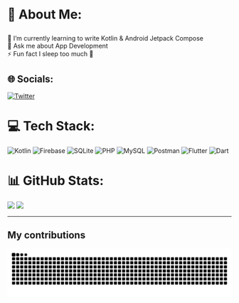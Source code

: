 # 💫 About Me: <p align="end">
</p>
🌱 I’m currently learning to write Kotlin & Android Jetpack Compose <br>💬 Ask me about App Development<br>⚡ Fun fact I sleep too much 🥱


## 🌐 Socials:
[![Twitter](https://img.shields.io/badge/Twitter-%231DA1F2.svg?logo=Twitter&logoColor=white)](https://twitter.com/sohailxdev) 

# 💻 Tech Stack:
![Kotlin](https://img.shields.io/badge/kotlin-%237F52FF.svg?style=for-the-badge&logo=kotlin&logoColor=white) ![Firebase](https://img.shields.io/badge/Firebase-039BE5?style=for-the-badge&logo=Firebase&logoColor=white) ![SQLite](https://img.shields.io/badge/sqlite-%2307405e.svg?style=for-the-badge&logo=sqlite&logoColor=white) ![PHP](https://img.shields.io/badge/php-%23777BB4.svg?style=for-the-badge&logo=php&logoColor=white) ![MySQL](https://img.shields.io/badge/mysql-%2300000f.svg?style=for-the-badge&logo=mysql&logoColor=white) ![Postman](https://img.shields.io/badge/Postman-FF6C37?style=for-the-badge&logo=postman&logoColor=white) ![Flutter](https://img.shields.io/badge/Flutter-%2302569B.svg?style=for-the-badge&logo=Flutter&logoColor=white) ![Dart](https://img.shields.io/badge/dart-%230175C2.svg?style=for-the-badge&logo=dart&logoColor=white) 
# 📊 GitHub Stats:
![](https://github-readme-streak-stats.herokuapp.com/?user=sohailxi&theme=react&hide_border=false)
![](https://github-readme-stats.vercel.app/api/top-langs/?username=sohailxi&theme=react&hide_border=false&include_all_commits=false&count_private=false&layout=compact)<br/>





---
## My contributions
<picture>
  <source media="(prefers-color-scheme: dark)" srcset="https://raw.githubusercontent.com/sohailxi/sohailxi/output/github-contribution-grid-snake-dark.svg">
  <source media="(prefers-color-scheme: light)" srcset="https://raw.githubusercontent.com/sohailxi/sohailxi/output/github-contribution-grid-snake.svg">
  <img alt="github contribution grid snake animation" src="https://raw.githubusercontent.com/sohailxi/sohailxi/output/github-contribution-grid-snake.svg">
</picture>
